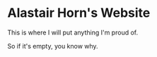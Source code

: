 # Alastair Horn's Website

This is where I will put anything I'm proud of.

So if it's empty, you know why.
